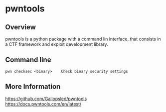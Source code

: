 # pwntools

## Overview

pwntools is a python package with a command lin interface, that consists in a CTF framework and exploit development library.



## Command line

    pwn checksec <binary>    Check binary security settings


## More Information

https://github.com/Gallopsled/pwntools
https://docs.pwntools.com/en/latest/